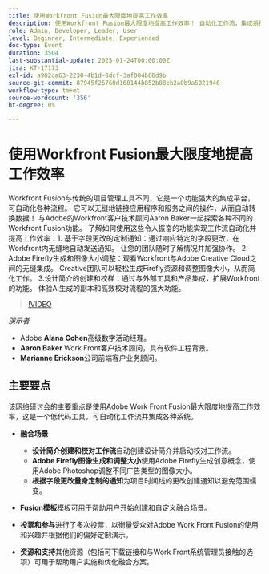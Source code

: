 ```yaml
---
title: 使用Workfront Fusion最大限度地提高工作效率
description: 使用Workfront Fusion最大限度地提高工作效率！ 自动化工作流，集成系统，并通过定制通知、调整图像大小等功能增强协作。
role: Admin, Developer, Leader, User
level: Beginner, Intermediate, Experienced
doc-type: Event
duration: 3504
last-substantial-update: 2025-01-24T00:00:00Z
jira: KT-17173
exl-id: a902ca63-2230-4b1d-8dcf-3af004b66d9b
source-git-commit: 87945f25760d168144b852b88eb2a0b9a5021946
workflow-type: tm+mt
source-wordcount: '356'
ht-degree: 0%

---
```


# 使用Workfront Fusion最大限度地提高工作效率

Workfront Fusion与传统的项目管理工具不同，它是一个功能强大的集成平台，可自动化各种流程。 它可以无缝地链接应用程序和服务之间的操作，从而自动转换数据！ 与Adobe的Workfront客户技术顾问Aaron Baker一起探索各种不同的Workfront Fusion功能。 了解如何使用这些令人振奋的功能实现工作流自动化并提高工作效率：1. 基于字段更改的定制通知：通过响应特定的字段更改，在Workfront内无缝地自动发送通知。 让您的团队随时了解情况并加强协作。 2. Adobe Firefly生成和图像大小调整：观看Workfront与Adobe Creative Cloud之间的无缝集成。 Creative团队可以轻松生成Firefly资源和调整图像大小，从而简化工作。 3.设计简介的创建和校样：通过与外部工具和产品集成，扩展Workfront的功能。 体验AI生成的副本和高效校对流程的强大功能。

>[!VIDEO](https://video.tv.adobe.com/v/3443029/?learn=on&enablevpops)


*演示者*

* Adobe **Alana Cohen**&#x200B;高级数字活动经理。
* **Aaron Baker** Work Front客户技术顾问，具有软件工程背景。
* **Marianne Erickson**&#x200B;公司前端客户业务顾问。

## 主要要点

该网络研讨会的主要重点是使用Adobe Work Front Fusion最大限度地提高工作效率，这是一个低代码工具，可自动化工作流并集成各种系统。

* **融合场景**

   * **设计简介创建和校对工作流**&#x200B;自动创建设计简介并启动校对工作流。
   * **Adobe Firefly图像生成和调整大小**&#x200B;使用Adobe Firefly生成创意概念，使用Adobe Photoshop调整不同广告类型的图像大小。
   * **根据字段更改量身定制的通知**&#x200B;为项目时间线的更改创建通知以避免范围蠕变。

* **Fusion模板**&#x200B;模板可用于帮助用户开始创建和自定义融合场景。

* **投票和参与**&#x200B;进行了多次投票，以衡量受众对Adobe Work Front Fusion的使用和兴趣并根据他们的偏好定制演示。

* **资源和支持**&#x200B;其他资源（包括可下载链接和与Work Front系统管理员接触的选项）可用于帮助用户实施和优化融合方案。
